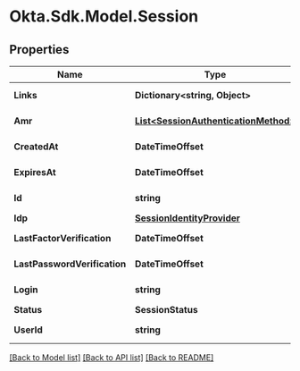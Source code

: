 # Okta.Sdk.Model.Session

## Properties

Name | Type | Description | Notes
------------ | ------------- | ------------- | -------------
**Links** | **Dictionary&lt;string, Object&gt;** |  | [optional] [readonly] 
**Amr** | [**List&lt;SessionAuthenticationMethod&gt;**](SessionAuthenticationMethod.md) |  | [optional] [readonly] 
**CreatedAt** | **DateTimeOffset** |  | [optional] [readonly] 
**ExpiresAt** | **DateTimeOffset** |  | [optional] [readonly] 
**Id** | **string** |  | [optional] [readonly] 
**Idp** | [**SessionIdentityProvider**](SessionIdentityProvider.md) |  | [optional] 
**LastFactorVerification** | **DateTimeOffset** |  | [optional] [readonly] 
**LastPasswordVerification** | **DateTimeOffset** |  | [optional] [readonly] 
**Login** | **string** |  | [optional] [readonly] 
**Status** | **SessionStatus** |  | [optional] 
**UserId** | **string** |  | [optional] [readonly] 

[[Back to Model list]](../README.md#documentation-for-models) [[Back to API list]](../README.md#documentation-for-api-endpoints) [[Back to README]](../README.md)

